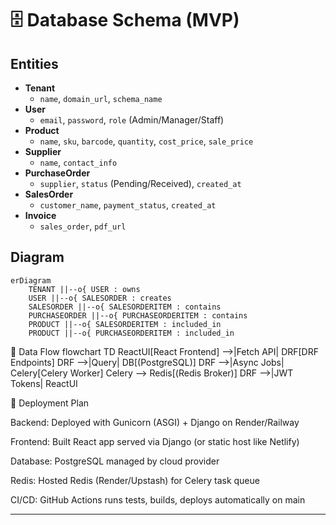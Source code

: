 

# 🗄️ Database Schema (MVP)

## Entities
- **Tenant**
  - `name`, `domain_url`, `schema_name`
- **User**
  - `email`, `password`, `role` (Admin/Manager/Staff)
- **Product**
  - `name`, `sku`, `barcode`, `quantity`, `cost_price`, `sale_price`
- **Supplier**
  - `name`, `contact_info`
- **PurchaseOrder**
  - `supplier`, `status` (Pending/Received), `created_at`
- **SalesOrder**
  - `customer_name`, `payment_status`, `created_at`
- **Invoice**
  - `sales_order`, `pdf_url`

## Diagram
```mermaid
erDiagram
    TENANT ||--o{ USER : owns
    USER ||--o{ SALESORDER : creates
    SALESORDER ||--o{ SALESORDERITEM : contains
    PURCHASEORDER ||--o{ PURCHASEORDERITEM : contains
    PRODUCT ||--o{ SALESORDERITEM : included_in
    PRODUCT ||--o{ PURCHASEORDERITEM : included_in
```

🔄 Data Flow
flowchart TD
    ReactUI[React Frontend] -->|Fetch API| DRF[DRF Endpoints]
    DRF -->|Query| DB[(PostgreSQL)]
    DRF -->|Async Jobs| Celery[Celery Worker]
    Celery --> Redis[(Redis Broker)]
    DRF -->|JWT Tokens| ReactUI

🚀 Deployment Plan

Backend: Deployed with Gunicorn (ASGI) + Django on Render/Railway

Frontend: Built React app served via Django (or static host like Netlify)

Database: PostgreSQL managed by cloud provider

Redis: Hosted Redis (Render/Upstash) for Celery task queue

CI/CD: GitHub Actions runs tests, builds, deploys automatically on main


---